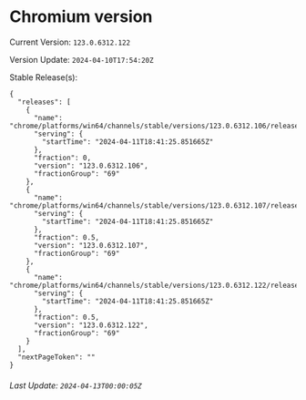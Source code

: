 # Chromium version

Current Version: `123.0.6312.122`

Version Update: `2024-04-10T17:54:20Z`

Stable Release(s):
```
{
  "releases": [
    {
      "name": "chrome/platforms/win64/channels/stable/versions/123.0.6312.106/releases/1712860885",
      "serving": {
        "startTime": "2024-04-11T18:41:25.851665Z"
      },
      "fraction": 0,
      "version": "123.0.6312.106",
      "fractionGroup": "69"
    },
    {
      "name": "chrome/platforms/win64/channels/stable/versions/123.0.6312.107/releases/1712860885",
      "serving": {
        "startTime": "2024-04-11T18:41:25.851665Z"
      },
      "fraction": 0.5,
      "version": "123.0.6312.107",
      "fractionGroup": "69"
    },
    {
      "name": "chrome/platforms/win64/channels/stable/versions/123.0.6312.122/releases/1712860885",
      "serving": {
        "startTime": "2024-04-11T18:41:25.851665Z"
      },
      "fraction": 0.5,
      "version": "123.0.6312.122",
      "fractionGroup": "69"
    }
  ],
  "nextPageToken": ""
}
```

###### Last Update: `2024-04-13T00:00:05Z`
        